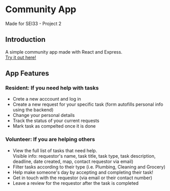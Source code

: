 # Community App
Made for SEI33 - Project 2

<h2>Introduction</h2>
A simple community app made with React and Express.
<br><a href="" target="_blank">Try it out here!</a>

<h2>App Features</h2>

<h3>Resident: If you need help with tasks</h3>
<ul>
  <li>Crete a new acccount and log in</li>
  <li>Create a new request for your specific task (form autofills personal info using the backend)</li>
  <li>Change your personal details</li>
  <li>Track the status of your current requests</li>
  <li>Mark task as compelted once it is done</li>
  
</ul>

<h3>Volunteer: If you are helping others</h3>
<ul>
  <li>View the full list of tasks that need help.</li>
  </li>Visible info: requestor's name, task title, task type, task description, deadline, date created, map, contact requestor via email)</li>
  <li>Filter tasks according to their type (i.e. Plumbing, Cleaning and Grocery)</li>
  <li>Help make someone's day by accepting and completing their task!</li>
  <li>Get in touch with the requestor (via email or their contact number)</li>
  <li>Leave a review for the requestor after the task is completed</li>
</ul>

